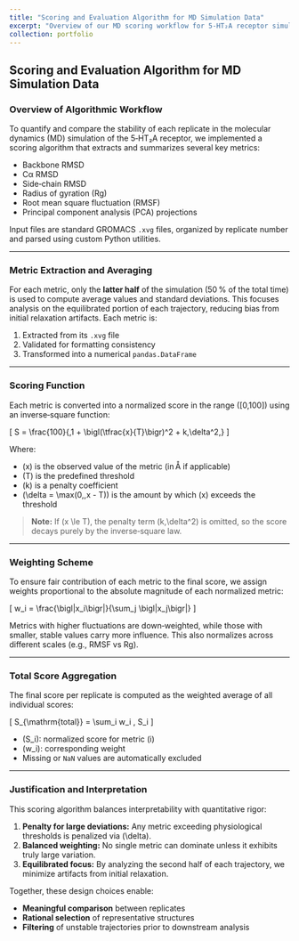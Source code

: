 ```yaml
---
title: "Scoring and Evaluation Algorithm for MD Simulation Data"
excerpt: "Overview of our MD scoring workflow for 5‑HT₂A receptor simulations.<br/><img src='/images/md_scoring_workflow.png'>"
collection: portfolio
---
```


## Scoring and Evaluation Algorithm for MD Simulation Data

### Overview of Algorithmic Workflow

To quantify and compare the stability of each replicate in the molecular dynamics (MD) simulation of the 5‑HT₂A receptor, we implemented a scoring algorithm that extracts and summarizes several key metrics:

- Backbone RMSD  
- Cα RMSD  
- Side‑chain RMSD  
- Radius of gyration (Rg)  
- Root mean square fluctuation (RMSF)  
- Principal component analysis (PCA) projections  

Input files are standard GROMACS `.xvg` files, organized by replicate number and parsed using custom Python utilities.

---

### Metric Extraction and Averaging

For each metric, only the **latter half** of the simulation (50 % of the total time) is used to compute average values and standard deviations. This focuses analysis on the equilibrated portion of each trajectory, reducing bias from initial relaxation artifacts. Each metric is:

1. Extracted from its `.xvg` file  
2. Validated for formatting consistency  
3. Transformed into a numerical `pandas.DataFrame`

---

### Scoring Function

Each metric is converted into a normalized score in the range \([0,100]\) using an inverse‑square function:

\[
S = \frac{100}{\,1 + \bigl(\tfrac{x}{T}\bigr)^2 + k\,\delta^2\,}
\]

Where:

- \(x\) is the observed value of the metric (in Å if applicable)  
- \(T\) is the predefined threshold  
- \(k\) is a penalty coefficient  
- \(\delta = \max(0,\,x - T)\) is the amount by which \(x\) exceeds the threshold  

> **Note:** If \(x \le T\), the penalty term \(k\,\delta^2\) is omitted, so the score decays purely by the inverse‑square law.

---

### Weighting Scheme

To ensure fair contribution of each metric to the final score, we assign weights proportional to the absolute magnitude of each normalized metric:

\[
w_i = \frac{\bigl|x_i\bigr|}{\sum_j \bigl|x_j\bigr|}
\]

Metrics with higher fluctuations are down‑weighted, while those with smaller, stable values carry more influence. This also normalizes across different scales (e.g., RMSF vs Rg).

---

### Total Score Aggregation

The final score per replicate is computed as the weighted average of all individual scores:

\[
S_{\mathrm{total}} = \sum_i w_i \, S_i
\]

- \(S_i\): normalized score for metric \(i\)  
- \(w_i\): corresponding weight  
- Missing or `NaN` values are automatically excluded

---

### Justification and Interpretation

This scoring algorithm balances interpretability with quantitative rigor:

1. **Penalty for large deviations:** Any metric exceeding physiological thresholds is penalized via \(\delta\).  
2. **Balanced weighting:** No single metric can dominate unless it exhibits truly large variation.  
3. **Equilibrated focus:** By analyzing the second half of each trajectory, we minimize artifacts from initial relaxation.

Together, these design choices enable:

- **Meaningful comparison** between replicates  
- **Rational selection** of representative structures  
- **Filtering** of unstable trajectories prior to downstream analysis  

